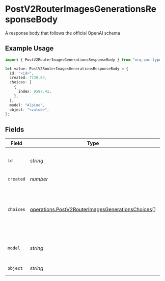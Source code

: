# PostV2RouterImagesGenerationsResponseBody

A response body that follows the official OpenAI schema

## Example Usage

```typescript
import { PostV2RouterImagesGenerationsResponseBody } from "orq-poc-typescript/models/operations";

let value: PostV2RouterImagesGenerationsResponseBody = {
  id: "<id>",
  created: 7730.84,
  choices: [
    {
      index: 9587.41,
    },
  ],
  model: "Alpine",
  object: "<value>",
};
```

## Fields

| Field                                                                                                                | Type                                                                                                                 | Required                                                                                                             | Description                                                                                                          |
| -------------------------------------------------------------------------------------------------------------------- | -------------------------------------------------------------------------------------------------------------------- | -------------------------------------------------------------------------------------------------------------------- | -------------------------------------------------------------------------------------------------------------------- |
| `id`                                                                                                                 | *string*                                                                                                             | :heavy_check_mark:                                                                                                   | The unique identifier of the created image                                                                           |
| `created`                                                                                                            | *number*                                                                                                             | :heavy_check_mark:                                                                                                   | N/A                                                                                                                  |
| `choices`                                                                                                            | [operations.PostV2RouterImagesGenerationsChoices](../../models/operations/postv2routerimagesgenerationschoices.md)[] | :heavy_check_mark:                                                                                                   | The list of create image choices the model generated for the prompt.                                                 |
| `model`                                                                                                              | *string*                                                                                                             | :heavy_check_mark:                                                                                                   | The model used for the image creation.                                                                               |
| `object`                                                                                                             | *string*                                                                                                             | :heavy_check_mark:                                                                                                   | The object type                                                                                                      |